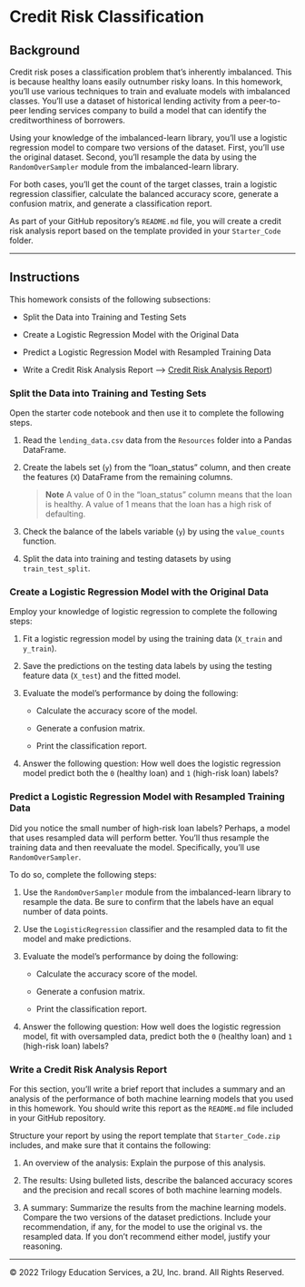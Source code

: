 # Credit Risk Classification

## Background

Credit risk poses a classification problem that’s inherently imbalanced. This is because healthy loans easily outnumber risky loans. In this homework, you’ll use various techniques to train and evaluate models with imbalanced classes. You’ll use a dataset of historical lending activity from a peer-to-peer lending services company to build a model that can identify the creditworthiness of borrowers.

Using your knowledge of the imbalanced-learn library, you’ll use a logistic regression model to compare two versions of the dataset. First, you’ll use the original dataset. Second, you’ll resample the data by using the `RandomOverSampler` module from the imbalanced-learn library.

For both cases, you’ll get the count of the target classes, train a logistic regression classifier, calculate the balanced accuracy score, generate a confusion matrix, and generate a classification report.

As part of your GitHub repository’s `README.md` file, you will create a credit risk analysis report based on the template provided in your `Starter_Code` folder.

- - -

## Instructions

This homework consists of the following subsections:

* Split the Data into Training and Testing Sets

* Create a Logistic Regression Model with the Original Data

* Predict a Logistic Regression Model with Resampled Training Data

* Write a Credit Risk Analysis Report --> [Credit Risk Analysis Report](https://github.com/rbrennan55/credit-risk-classification/blob/main/Credit-Risk-Classification%20Report.md))

### Split the Data into Training and Testing Sets

Open the starter code notebook and then use it to complete the following steps.

1. Read the `lending_data.csv` data from the `Resources` folder into a Pandas DataFrame.

2. Create the labels set (`y`)  from the “loan_status” column, and then create the features (`X`) DataFrame from the remaining columns.

    > **Note** A value of 0 in the “loan_status” column means that the loan is healthy. A value of 1 means that the loan has a high risk of defaulting.

3. Check the balance of the labels variable (`y`) by using the `value_counts` function.

4. Split the data into training and testing datasets by using `train_test_split`.

### Create a Logistic Regression Model with the Original Data

Employ your knowledge of logistic regression to complete the following steps:

1. Fit a logistic regression model by using the training data (`X_train` and `y_train`).

2. Save the predictions on the testing data labels by using the testing feature data (`X_test`) and the fitted model.

3. Evaluate the model’s performance by doing the following:

    * Calculate the accuracy score of the model.

    * Generate a confusion matrix.

    * Print the classification report.

4. Answer the following question: How well does the logistic regression model predict both the `0` (healthy loan) and `1` (high-risk loan) labels?

### Predict a Logistic Regression Model with Resampled Training Data

Did you notice the small number of high-risk loan labels? Perhaps, a model that uses resampled data will perform better. You’ll thus resample the training data and then reevaluate the model. Specifically, you’ll use `RandomOverSampler`.

To do so, complete the following steps:

1. Use the `RandomOverSampler` module from the imbalanced-learn library to resample the data. Be sure to confirm that the labels have an equal number of data points.

2. Use the `LogisticRegression` classifier and the resampled data to fit the model and make predictions.

3. Evaluate the model’s performance by doing the following:

    * Calculate the accuracy score of the model.

    * Generate a confusion matrix.

    * Print the classification report.

4. Answer the following question: How well does the logistic regression model, fit with oversampled data, predict both the `0` (healthy loan) and `1` (high-risk loan) labels?

### Write a Credit Risk Analysis Report

For this section, you’ll write a brief report that includes a summary and an analysis of the performance of both machine learning models that you used in this homework. You should write this report as the `README.md` file included in your GitHub repository.

Structure your report by using the report template that `Starter_Code.zip` includes, and make sure that it contains the following:

1. An overview of the analysis: Explain the purpose of this analysis.

2. The results: Using bulleted lists, describe the balanced accuracy scores and the precision and recall scores of both machine learning models.

3. A summary: Summarize the results from the machine learning models. Compare the two versions of the dataset predictions. Include your recommendation, if any, for the model to use the original vs. the resampled data. If you don’t recommend either model, justify your reasoning. 

- - -

© 2022 Trilogy Education Services, a 2U, Inc. brand. All Rights Reserved.
